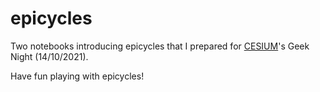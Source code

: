 # epicycles
Two notebooks introducing epicycles that I prepared for [CESIUM](https://cesium.di.uminho.pt/)'s Geek Night (14/10/2021).

Have fun playing with epicycles!
